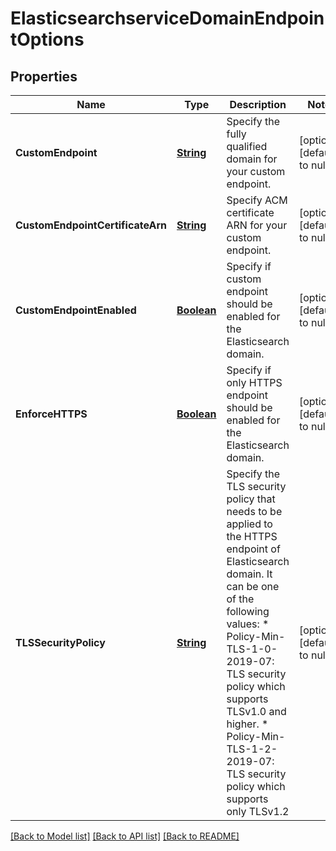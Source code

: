 # ElasticsearchserviceDomainEndpointOptions
## Properties

Name | Type | Description | Notes
------------ | ------------- | ------------- | -------------
**CustomEndpoint** | [**String**](string.md) | Specify the fully qualified domain for your custom endpoint. | [optional] [default to null]
**CustomEndpointCertificateArn** | [**String**](string.md) | Specify ACM certificate ARN for your custom endpoint. | [optional] [default to null]
**CustomEndpointEnabled** | [**Boolean**](boolean.md) | Specify if custom endpoint should be enabled for the Elasticsearch domain. | [optional] [default to null]
**EnforceHTTPS** | [**Boolean**](boolean.md) | Specify if only HTTPS endpoint should be enabled for the Elasticsearch domain. | [optional] [default to null]
**TLSSecurityPolicy** | [**String**](string.md) | Specify the TLS security policy that needs to be applied to the HTTPS endpoint of Elasticsearch domain. It can be one of the following values:    * Policy-Min-TLS-1-0-2019-07: TLS security policy which supports TLSv1.0    and higher.     * Policy-Min-TLS-1-2-2019-07: TLS security policy which supports only    TLSv1.2 | [optional] [default to null]

[[Back to Model list]](../README.md#documentation-for-models) [[Back to API list]](../README.md#documentation-for-api-endpoints) [[Back to README]](../README.md)

